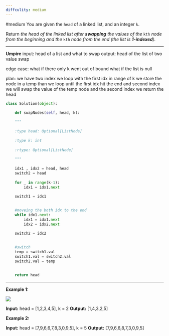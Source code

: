 ```yaml
---
diffculity: medium
---
```

#medium 
You are given the `head` of a linked list, and an integer `k`.

Return _the head of the linked list after **swapping** the values of the_ `kth` _node from the beginning and the_ `kth` _node from the end (the list is **1-indexed**)._
****
**Umpire**
input: head of a list and what to swap
output: head of the list of two value swap

edge case:
	what if there only k went out of bound
	what if the list is null

plan:
	we have two index
	we loop with the first idx in range of k
		we store the node in a temp
	than we loop until the first idx hit the end and second index 
		we will swap the value of the temp node and the second index
	we return the head

```python
class Solution(object):

	def swapNodes(self, head, k):
	
	"""
	
	:type head: Optional[ListNode]
	
	:type k: int
	
	:rtype: Optional[ListNode]
	
	"""
	
	idx1 , idx2 = head, head
	switch2 = head
	
	for _ in range(k-1):
		idx1 = idx1.next
	
	switch1 = idx1

  
	#moveing the both idx to the end
	while idx1.next:
		idx1 = idx1.next
		idx2 = idx2.next

	switch2 = idx2
	
	  
	#switch
	temp = switch1.val
	switch1.val = switch2.val
	switch2.val = temp
	  
	
	return head
```


****
**Example 1:**

![](https://assets.leetcode.com/uploads/2020/09/21/linked1.jpg)

**Input:** head = [1,2,3,4,5], k = 2
**Output:** [1,4,3,2,5]

**Example 2:**

**Input:** head = [7,9,6,6,7,8,3,0,9,5], k = 5
**Output:** [7,9,6,6,8,7,3,0,9,5]